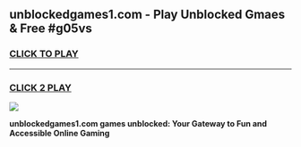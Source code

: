 
## unblockedgames1.com - Play Unblocked Gmaes & Free #g05vs
<h3>
<a href="https://news.freeplayer.one?title=unblockedgames1.com&ref=24F">CLICK TO PLAY</a></h3>
<hr>

<h3>
<a href="https://news.freeplayer.one?title=unblockedgames1.com&ref=24F">CLICK 2 PLAY</a>
  
</h3>

<a href="https://news.freeplayer.one?title=unblockedgames1.com&ref=24F/"><img src="https://clearcache.store/games.png"></a>


**unblockedgames1.com games unblocked: Your Gateway to Fun and Accessible Online Gaming**
